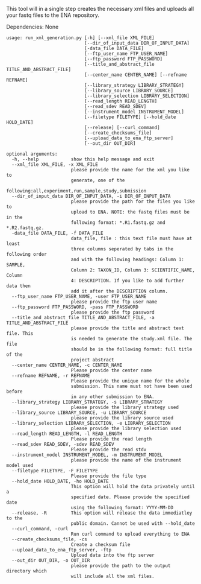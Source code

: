 This tool will in a single step creates the necessary xml files and uploads all your fastq files to the ENA repository.

Dependencies: None

    usage: run_xml_generation.py [-h] [--xml_file XML_FILE]
                                 [--dir_of_input_data DIR_OF_INPUT_DATA]
                                 [-data_file DATA_FILE]
                                 [--ftp_user_name FTP_USER_NAME]
                                 [--ftp_password FTP_PASSWORD]
                                 [--title_and_abstract_file TITLE_AND_ABSTRACT_FILE]
                                 [--center_name CENTER_NAME] [--refname REFNAME]
                                 [--library_strategy LIBRARY_STRATEGY]
                                 [--library_source LIBRARY_SOURCE]
                                 [--library_selection LIBRARY_SELECTION]
                                 [--read_length READ_LENGTH]
                                 [--read_sdev READ_SDEV]
                                 [--instrument_model INSTRUMENT_MODEL]
                                 [--filetype FILETYPE] [--hold_date HOLD_DATE]
                                 [--release] [--curl_command]
                                 [--create_checksums_file]
                                 [--upload_data_to_ena_ftp_server]
                                 [--out_dir OUT_DIR]

    optional arguments:
      -h, --help            show this help message and exit
      --xml_file XML_FILE, -x XML_FILE
                            please provide the name for the xml you like to
                            generate, one of the
                            following:all,experiment,run,sample,study,submission
      --dir_of_input_data DIR_OF_INPUT_DATA, -i DIR_OF_INPUT_DATA
                            please provide the path for the files you like to
                            upload to ENA. NOTE: the fastq files must be in the
                            following format: *.R1.fastq.gz and *.R2.fastq.gz.
      -data_file DATA_FILE, -f DATA_FILE
                            data_file, file : this text file must have at least
                            three columns seperated by tabs in the following order
                            and with the following headings: Column 1: SAMPLE,
                            Column 2: TAXON_ID, Column 3: SCIENTIFIC_NAME, Column
                            4: DESCRIPTION. If you like to add further data then
                            add it after the DESCRIPTION column.
      --ftp_user_name FTP_USER_NAME, -user FTP_USER_NAME
                            please provide the ftp user name
      --ftp_password FTP_PASSWORD, -pass FTP_PASSWORD
                            please provide the ftp password
      --title_and_abstract_file TITLE_AND_ABSTRACT_FILE, -a TITLE_AND_ABSTRACT_FILE
                            please provide the title and abstract text file. This
                            is needed to generate the study.xml file. The file
                            should be in the following format: full title of the
                            project abstract
      --center_name CENTER_NAME, -c CENTER_NAME
                            Please provide the center name
      --refname REFNAME, -r REFNAME
                            Please provide the unique name for the whole
                            submission. This name must not have been used before
                            in any other submission to ENA.
      --library_strategy LIBRARY_STRATEGY, -s LIBRARY_STRATEGY
                            please provide the library strategy used
      --library_source LIBRARY_SOURCE, -u LIBRARY_SOURCE
                            please provide the library source used
      --library_selection LIBRARY_SELECTION, -e LIBRARY_SELECTION
                            please provide the library selection used
      --read_length READ_LENGTH, -l READ_LENGTH
                            Please provide the read length
      --read_sdev READ_SDEV, -sdev READ_SDEV
                            Please provide the read stdv
      --instrument_model INSTRUMENT_MODEL, -m INSTRUMENT_MODEL
                            please provide the name of the instrument model used
      --filetype FILETYPE, -F FILETYPE
                            Please provide the file type
      --hold_date HOLD_DATE, -ho HOLD_DATE
                            This option will hold the data privately until a
                            specified date. Please provide the specified date
                            using the following format: YYYY-MM-DD
      --release, -R         This option will release the data immediatley to the
                            public domain. Cannot be used with --hold_date
      --curl_command, -curl
                            Run curl command to upload everything to ENA
      --create_checksums_file, -cs
                            Create a checksum file
      --upload_data_to_ena_ftp_server, -ftp
                            Upload data into the ftp server
      --out_dir OUT_DIR, -o OUT_DIR
                            please provide the path to the output directory which
                            will include all the xml files.